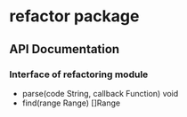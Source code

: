 # refactor package

## API Documentation

### Interface of refactoring module

* parse(code String, callback Function) void
* find(range Range) []Range
